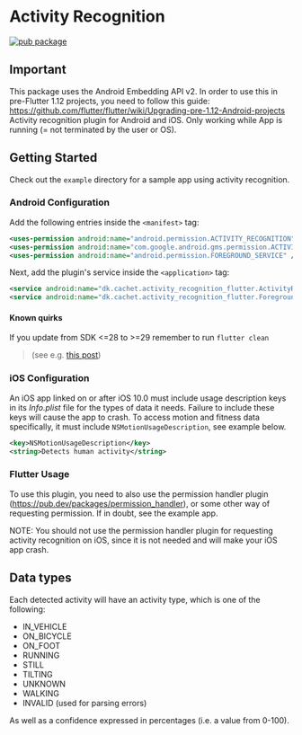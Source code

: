 # Activity Recognition

[![pub package](https://img.shields.io/pub/v/activity_recognition_flutter.svg)](https://pub.dartlang.org/packages/activity_recognition)

## Important
This package uses the Android Embedding API v2. In order to use this in pre-Flutter 1.12 projects, you need to follow this guide: https://github.com/flutter/flutter/wiki/Upgrading-pre-1.12-Android-projects
Activity recognition plugin for Android and iOS. Only working while App is running (= not terminated by the user or OS).

## Getting Started

Check out the `example` directory for a sample app using activity recognition.

### Android Configuration
Add the following entries inside the `<manifest>` tag:
```xml
<uses-permission android:name="android.permission.ACTIVITY_RECOGNITION" />
<uses-permission android:name="com.google.android.gms.permission.ACTIVITY_RECOGNITION" />
<uses-permission android:name="android.permission.FOREGROUND_SERVICE" />
```

Next, add the plugin's service inside the `<application>` tag:
```xml
<service android:name="dk.cachet.activity_recognition_flutter.ActivityRecognizedService" />
<service android:name="dk.cachet.activity_recognition_flutter.ForegroundService" />
```

#### Known quirks
If you update from SDK <=28 to >=29 remember to run `flutter clean` 
> (see e.g. [this post](https://stackoverflow.com/questions/55407939/permission-requests-are-not-propagated-when-launching-with-flutter-but-are-when/57072913))

### iOS Configuration

An iOS app linked on or after iOS 10.0 must include usage description keys in its *Info.plist* file
for the types of data it needs. Failure to include these keys will cause the app to crash.
To access motion and fitness data specifically, it must include `NSMotionUsageDescription`, see example below.

```xml
<key>NSMotionUsageDescription</key>
<string>Detects human activity</string>
```

### Flutter Usage
To use this plugin, you need to also use the permission handler plugin (https://pub.dev/packages/permission_handler), or some other way of requesting permission. If in doubt, see the example app. 

NOTE: You should not use the permission handler plugin for requesting activity recognition on iOS, since it is not needed and will make your iOS app crash.

## Data types
Each detected activity will have an activity type, which is one of the following:
* IN_VEHICLE
* ON_BICYCLE
* ON_FOOT
* RUNNING
* STILL
* TILTING
* UNKNOWN
* WALKING
* INVALID (used for parsing errors)

As well as a confidence expressed in percentages (i.e. a value from 0-100).

